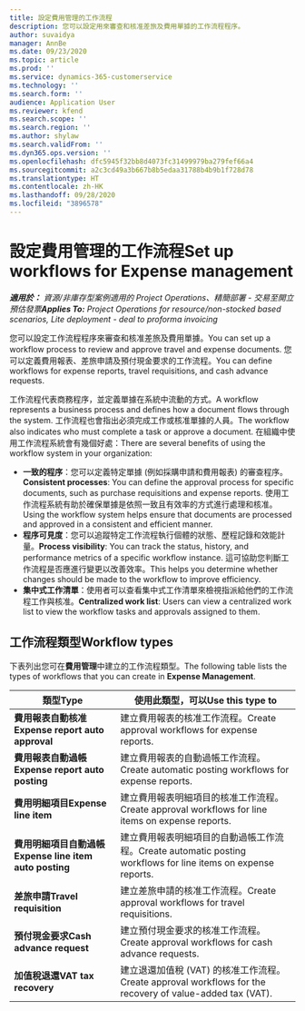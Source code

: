 ```yaml
---
title: 設定費用管理的工作流程
description: 您可以設定用來審查和核准差旅及費用單據的工作流程程序。
author: suvaidya
manager: AnnBe
ms.date: 09/23/2020
ms.topic: article
ms.prod: ''
ms.service: dynamics-365-customerservice
ms.technology: ''
ms.search.form: ''
audience: Application User
ms.reviewer: kfend
ms.search.scope: ''
ms.search.region: ''
ms.author: shylaw
ms.search.validFrom: ''
ms.dyn365.ops.version: ''
ms.openlocfilehash: dfc5945f32bb8d4073fc31499979ba279fef66a4
ms.sourcegitcommit: a2c3cd49a3b667b8b5edaa31788b4b9b1f728d78
ms.translationtype: HT
ms.contentlocale: zh-HK
ms.lasthandoff: 09/28/2020
ms.locfileid: "3896578"
---
```

# <a name="set-up-workflows-for-expense-management"></a><span data-ttu-id="a0aec-103">設定費用管理的工作流程</span><span class="sxs-lookup"><span data-stu-id="a0aec-103">Set up workflows for Expense management</span></span>

<span data-ttu-id="a0aec-104">_**適用於：** 資源/非庫存型案例適用的 Project Operations、精簡部署 - 交易至開立預估發票_</span><span class="sxs-lookup"><span data-stu-id="a0aec-104">_**Applies To:** Project Operations for resource/non-stocked based scenarios, Lite deployment - deal to proforma invoicing_</span></span>

<span data-ttu-id="a0aec-105">您可以設定工作流程程序來審查和核准差旅及費用單據。</span><span class="sxs-lookup"><span data-stu-id="a0aec-105">You can set up a workflow process to review and approve travel and expense documents.</span></span> <span data-ttu-id="a0aec-106">您可以定義費用報表、差旅申請及預付現金要求的工作流程。</span><span class="sxs-lookup"><span data-stu-id="a0aec-106">You can define workflows for expense reports, travel requisitions, and cash advance requests.</span></span>

<span data-ttu-id="a0aec-107">工作流程代表商務程序，並定義單據在系統中流動的方式。</span><span class="sxs-lookup"><span data-stu-id="a0aec-107">A workflow represents a business process and defines how a document flows through the system.</span></span> <span data-ttu-id="a0aec-108">工作流程也會指出必須完成工作或核准單據的人員。</span><span class="sxs-lookup"><span data-stu-id="a0aec-108">The workflow also indicates who must complete a task or approve a document.</span></span> <span data-ttu-id="a0aec-109">在組織中使用工作流程系統會有幾個好處：</span><span class="sxs-lookup"><span data-stu-id="a0aec-109">There are several benefits of using the workflow system in your organization:</span></span>

- <span data-ttu-id="a0aec-110">**一致的程序**：您可以定義特定單據 (例如採購申請和費用報表) 的審查程序。</span><span class="sxs-lookup"><span data-stu-id="a0aec-110">**Consistent processes**: You can define the approval process for specific documents, such as purchase requisitions and expense reports.</span></span> <span data-ttu-id="a0aec-111">使用工作流程系統有助於確保單據是依照一致且有效率的方式進行處理和核准。</span><span class="sxs-lookup"><span data-stu-id="a0aec-111">Using the workflow system helps ensure that documents are processed and approved in a consistent and efficient manner.</span></span>
- <span data-ttu-id="a0aec-112">**程序可見度**：您可以追蹤特定工作流程執行個體的狀態、歷程記錄和效能計量。</span><span class="sxs-lookup"><span data-stu-id="a0aec-112">**Process visibility**: You can track the status, history, and performance metrics of a specific workflow instance.</span></span> <span data-ttu-id="a0aec-113">這可協助您判斷工作流程是否應進行變更以改善效率。</span><span class="sxs-lookup"><span data-stu-id="a0aec-113">This helps you determine whether changes should be made to the workflow to improve efficiency.</span></span>
- <span data-ttu-id="a0aec-114">**集中式工作清單**：使用者可以查看集中式工作清單來檢視指派給他們的工作流程工作與核准。</span><span class="sxs-lookup"><span data-stu-id="a0aec-114">**Centralized work list**: Users can view a centralized work list to view the workflow tasks and approvals assigned to them.</span></span> 

## <a name="workflow-types"></a><span data-ttu-id="a0aec-115">工作流程類型</span><span class="sxs-lookup"><span data-stu-id="a0aec-115">Workflow types</span></span>

<span data-ttu-id="a0aec-116">下表列出您可在**費用管理**中建立的工作流程類型。</span><span class="sxs-lookup"><span data-stu-id="a0aec-116">The following table lists the types of workflows that you can create in **Expense Management**.</span></span>


|              <span data-ttu-id="a0aec-117"><strong>類型</strong></span><span class="sxs-lookup"><span data-stu-id="a0aec-117"><strong>Type</strong></span></span>              |                   <span data-ttu-id="a0aec-118"><strong>使用此類型，可以</strong></span><span class="sxs-lookup"><span data-stu-id="a0aec-118"><strong>Use this type to</strong></span></span>                   |
|-------------------------------------------------|-----------------------------------------------------------------------|
|   <span data-ttu-id="a0aec-119"><strong>費用報表自動核准</strong></span><span class="sxs-lookup"><span data-stu-id="a0aec-119"><strong>Expense report auto approval</strong></span></span> |            <span data-ttu-id="a0aec-120">建立費用報表的核准工作流程。</span><span class="sxs-lookup"><span data-stu-id="a0aec-120">Create approval workflows for expense reports.</span></span>             |
|  <span data-ttu-id="a0aec-121"><strong>費用報表自動過帳</strong></span><span class="sxs-lookup"><span data-stu-id="a0aec-121"><strong>Expense report auto posting</strong></span></span>   |        <span data-ttu-id="a0aec-122">建立費用報表的自動過帳工作流程。</span><span class="sxs-lookup"><span data-stu-id="a0aec-122">Create automatic posting workflows for expense reports.</span></span>        |
|       <span data-ttu-id="a0aec-123"><strong>費用明細項目</strong></span><span class="sxs-lookup"><span data-stu-id="a0aec-123"><strong>Expense line item</strong></span></span>        |     <span data-ttu-id="a0aec-124">建立費用報表明細項目的核准工作流程。</span><span class="sxs-lookup"><span data-stu-id="a0aec-124">Create approval workflows for line items on expense reports.</span></span>      |
| <span data-ttu-id="a0aec-125"><strong>費用明細項目自動過帳</strong></span><span class="sxs-lookup"><span data-stu-id="a0aec-125"><strong>Expense line item auto posting</strong></span></span> | <span data-ttu-id="a0aec-126">建立費用報表明細項目的自動過帳工作流程。</span><span class="sxs-lookup"><span data-stu-id="a0aec-126">Create automatic posting workflows for line items on expense reports.</span></span> |
|       <span data-ttu-id="a0aec-127"><strong>差旅申請</strong></span><span class="sxs-lookup"><span data-stu-id="a0aec-127"><strong>Travel requisition</strong></span></span>       |          <span data-ttu-id="a0aec-128">建立差旅申請的核准工作流程。</span><span class="sxs-lookup"><span data-stu-id="a0aec-128">Create approval workflows for travel requisitions.</span></span>           |
|      <span data-ttu-id="a0aec-129"><strong>預付現金要求</strong></span><span class="sxs-lookup"><span data-stu-id="a0aec-129"><strong>Cash advance request</strong></span></span>      |         <span data-ttu-id="a0aec-130">建立預付現金要求的核准工作流程。</span><span class="sxs-lookup"><span data-stu-id="a0aec-130">Create approval workflows for cash advance requests.</span></span>          |
|        <span data-ttu-id="a0aec-131"><strong>加值稅退還</strong></span><span class="sxs-lookup"><span data-stu-id="a0aec-131"><strong>VAT tax recovery</strong></span></span>        | <span data-ttu-id="a0aec-132">建立退還加值稅 (VAT) 的核准工作流程。</span><span class="sxs-lookup"><span data-stu-id="a0aec-132">Create approval workflows for the recovery of value-added tax (VAT).</span></span>  |
